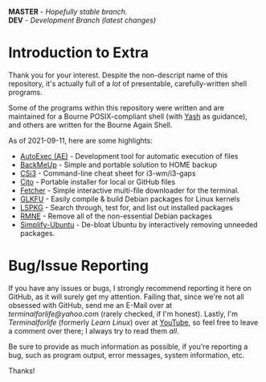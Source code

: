 **MASTER** - _Hopefully stable branch._\
**DEV** - _Development Branch (latest changes)_

# Introduction to Extra

Thank you for your interest. Despite the non-descript name of this repository, it's actually full of a _lot_ of presentable, carefully-written shell programs.

Some of the programs within this repository were written and are maintained for a Bourne POSIX-compliant shell (with [Yash](https://yash.osdn.jp/) as guidance), and others are written for the Bourne Again Shell.

As of 2021-09-11, here are some highlights:

  * [AutoExec (AE)](source/autoexec) - Development tool for automatic execution of files
  * [BackMeUp](source/backmeup) - Simple and portable solution to HOME backup
  * [CSi3](source/csi3) - Command-line cheat sheet for i3-wm/i3-gaps
  * [Cito](source/cito) - Portable installer for local or GitHub files
  * [Fetcher](source/fetcher) - Simple interactive multi-file downloader for the terminal.
  * [GLKFU](source/glkfu) - Easily compile & build Debian packages for Linux kernels
  * [LSPKG](source/lspkg) - Search through, test for, and list out installed packages
  * [RMNE](source/rmne) - Remove all of the non-essential Debian packages
  * [Simplify-Ubuntu](source/simplify-ubuntu) - De-bloat Ubuntu by interactively removing unneeded packages.

# Bug/Issue Reporting

If you have any issues or bugs, I strongly recommend reporting it here on GitHub, as it will surely get my attention. Failing that, since we're not all obsessed with GitHub, send me an E-Mail over at _terminalforlife@yahoo.com_ (rarely checked, if I'm honest). Lastly, I'm _Terminalforlife_ (formerly _Learn Linux_) over at [YouTube](https://www.youtube.com/c/Terminalforlife), so feel free to leave a comment over there; I always try to read them _all_.

Be sure to provide as much information as possible, if you're reporting a bug, such as program output, error messages, system information, etc.

Thanks!

